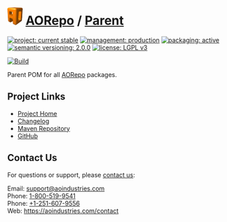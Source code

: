 # [<img src="ao-logo.png" alt="AO Logo" width="35" height="40">](https://github.com/aoindustries) [AORepo](https://github.com/aoindustries/aorepo) / [Parent](https://github.com/aoindustries/aorepo-parent)

[![project: current stable](https://aorepo.org/ao-badges/project-current-stable.svg)](https://aoindustries.com/life-cycle#project-current-stable)
[![management: production](https://aorepo.org/ao-badges/management-production.svg)](https://aoindustries.com/life-cycle#management-production)
[![packaging: active](https://aorepo.org/ao-badges/packaging-active.svg)](https://aoindustries.com/life-cycle#packaging-active)  
[![semantic versioning: 2.0.0](https://aorepo.org/ao-badges/semver-2.0.0.svg)](http://semver.org/spec/v2.0.0.html)
[![license: LGPL v3](https://aorepo.org/ao-badges/license-lgpl-3.0.svg)](https://www.gnu.org/licenses/lgpl-3.0)

[![Build](https://github.com/aoindustries/aorepo-parent/workflows/Build/badge.svg?branch=master)](https://github.com/aoindustries/aorepo-parent/actions?query=workflow%3ABuild)

Parent POM for all [AORepo](https://github.com/aoindustries/aorepo) packages.

## Project Links
* [Project Home](https://aorepo.org/parent/)
* [Changelog](https://aorepo.org/parent/changelog)
* [Maven Repository](https://aorepo.org/maven2/)
* [GitHub](https://github.com/aoindustries/aorepo-parent)

## Contact Us
For questions or support, please [contact us](https://aoindustries.com/contact):

Email: [support@aoindustries.com](mailto:support@aoindustries.com)  
Phone: [1-800-519-9541](tel:1-800-519-9541)  
Phone: [+1-251-607-9556](tel:+1-251-607-9556)  
Web: https://aoindustries.com/contact
